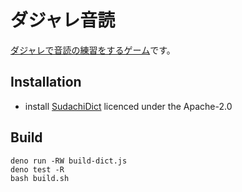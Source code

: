 # ダジャレ音読

[ダジャレで音読の練習をするゲーム](https://marmooo.github.io/dajare-ondoku/)です。

## Installation

- install [SudachiDict](https://github.com/WorksApplications/SudachiDict)
  licenced under the Apache-2.0

## Build

```
deno run -RW build-dict.js
deno test -R
bash build.sh
```
